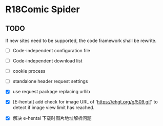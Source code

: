 # R18Comic Spider

## TODO

If new sites need to be supported, the code framework shall be rewrite.

- [ ] Code-independent configuration file
- [ ] Code-independent download list
- [ ] cookie process
- [ ] standalone header request settings
- [X] use request package replacing urllib

- [X] [E-hentai] add check for image URL of 'https://ehgt.org/g/509.gif' to detect if image view limit has reached.
- [X] 解决 e-hentai 下载时图片地址解析问题
